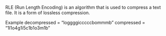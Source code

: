RLE (Run Length Encoding) is an algorithm that is used to compress a text file. 
It is a form of lossless compression. 

Example
decompressed = “loggggicccccbommmb”
compressed = “1l1o4g1i5c1b1o3m1b”
